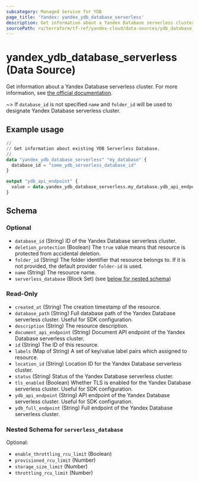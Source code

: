 ```yaml
---
subcategory: Managed Service for YDB
page_title: 'Yandex: yandex_ydb_database_serverless'
description: Get information about a Yandex Database serverless cluster.
sourcePath: ru/terraform/tf-ref/yandex-cloud/data-sources/ydb_database_serverless.md
---
```


# yandex_ydb_database_serverless (Data Source)

Get information about a Yandex Database serverless cluster. For more information, see [the official documentation](https://yandex.cloud/docs/ydb/concepts/serverless_and_dedicated).

~> If `database_id` is not specified `name` and `folder_id` will be used to designate Yandex Database serverless cluster.

## Example usage

```terraform
//
// Get information about existing YDB Serverless Database.
//
data "yandex_ydb_database_serverless" "my_database" {
  database_id = "some_ydb_serverless_database_id"
}

output "ydb_api_endpoint" {
  value = data.yandex_ydb_database_serverless.my_database.ydb_api_endpoint
}
```

<!-- schema generated by tfplugindocs -->
## Schema

### Optional

- `database_id` (String) ID of the Yandex Database serverless cluster.
- `deletion_protection` (Boolean) The `true` value means that resource is protected from accidental deletion.
- `folder_id` (String) The folder identifier that resource belongs to. If it is not provided, the default provider `folder-id` is used.
- `name` (String) The resource name.
- `serverless_database` (Block Set) (see [below for nested schema](#nestedblock--serverless_database))

### Read-Only

- `created_at` (String) The creation timestamp of the resource.
- `database_path` (String) Full database path of the Yandex Database serverless cluster. Useful for SDK configuration.
- `description` (String) The resource description.
- `document_api_endpoint` (String) Document API endpoint of the Yandex Database serverless cluster.
- `id` (String) The ID of this resource.
- `labels` (Map of String) A set of key/value label pairs which assigned to resource.
- `location_id` (String) Location ID for the Yandex Database serverless cluster.
- `status` (String) Status of the Yandex Database serverless cluster.
- `tls_enabled` (Boolean) Whether TLS is enabled for the Yandex Database serverless cluster. Useful for SDK configuration.
- `ydb_api_endpoint` (String) API endpoint of the Yandex Database serverless cluster. Useful for SDK configuration.
- `ydb_full_endpoint` (String) Full endpoint of the Yandex Database serverless cluster.

<a id="nestedblock--serverless_database"></a>
### Nested Schema for `serverless_database`

Optional:

- `enable_throttling_rcu_limit` (Boolean)
- `provisioned_rcu_limit` (Number)
- `storage_size_limit` (Number)
- `throttling_rcu_limit` (Number)
